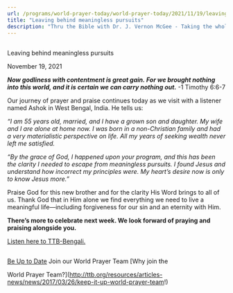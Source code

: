 ```yaml
---
url: /programs/world-prayer-today/world-prayer-today/2021/11/19/leaving-behind-meaningless-pursuits
title: "Leaving behind meaningless pursuits"
description: "Thru the Bible with Dr. J. Vernon McGee - Taking the whole Word to the whole world"
---
```







## 
 Leaving behind meaningless pursuits


November 19, 2021




***Now godliness with contentment is great gain. For we brought nothing into this world, and it is certain we can carry nothing out.*** -1 Timothy 6:6-7

Our journey of prayer and praise continues today as we visit with a listener named Ashok in West Bengal, India. He tells us:

*“I am 55 years old, married, and I have a grown son and daughter. My wife and I are alone at home now. I was born in a non-Christian family and had a very materialistic perspective on life. All my years of seeking wealth never left me satisfied.* 

*“By the grace of God, I happened upon your program, and this has been the clarity I needed to escape from meaningless pursuits. I found Jesus and understand how incorrect my principles were. My heart’s desire now is only to know Jesus more.”*

Praise God for this new brother and for the clarity His Word brings to all of us. Thank God that in Him alone we find everything we need to live a meaningful life—including forgiveness for our sin and an eternity with Him.

**There’s more to celebrate next week. We look forward of praying and praising alongside you.**

[Listen here to TTB-Bengali.](https://ttb.twr.org/home/day,1269/language,BEN)







## 




[Be Up to Date](http://feeds.feedburner.com/WorldPrayerToday "World Prayer Today RSS Feed")
Join our World Prayer Team
[Why join the  

World Prayer Team?](http://ttb.org/resources/articles-news/news/2017/03/26/keep-it-up-world-prayer-team!)




